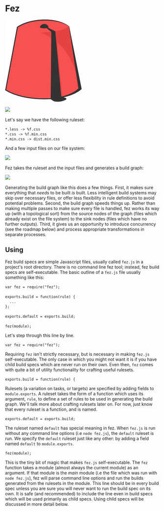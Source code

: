 Fez
===

![](fez.png)

![](https://dl.dropboxusercontent.com/u/10832827/out.gif)

Let's say we have the following ruleset:

    *.less -> %f.css
    *.css -> %f.min.css
    *.min.css -> dist.min.css

And a few input files on our file system:

![](https://dl.dropboxusercontent.com/u/10832827/before.svg)

Fez takes the ruleset and the input files and generates a build graph:

![](https://dl.dropboxusercontent.com/u/10832827/after.svg)

Generating the build graph like this does a few things. First, it makes sure everything that *needs* to be built *is* built. Less intelligent build systems may skip over necessary files, or offer less flexibility in rule definitions to avoid potential problems. Second, the build graph speeds things up. Rather than making multiple passes to make sure every file is handled, fez works its way up (with a topological sort) from the source nodes of the graph (files which already exist on the file system) to the sink nodes (files which have no further outputs). Third, it gives us an opportunity to introduce concurrency (see the roadmap below) and process appropriate transformations in separate processes.

Using
-----

Fez build specs are simple Javascript files, usually called `fez.js` in a project's root directory. There is no command line fez tool; instead, fez build specs are self-executable. The basic outline of a `fez.js` file usually something like this:

    var fez = require("fez");

    exports.build = function(rule) {
      ...    		  
    };

    exports.default = exports.build;

    fez(module);

Let's step through this line by line.

    var fez = require("fez");

Requiring `fez` isn't strictly necessary, but is necessary in making `fez.js` self-executable. The only case in which you might not want it is if you have child build specs which are never run on their own. Even then, `fez` comes with quite a bit of utility functionality for crafting useful rulesets.

    exports.build = function(rule) {

Rulesets (a variation on tasks, or targets) are specified by adding fields to `module.exports`. A ruleset takes the form of a function which uses its argument, `rule`, to define a set of rules to be used in generating the build graph. We'll talk more about crafting rulesets later on. For now, just know that every ruleset is a function, and is named.

    exports.default = exports.build;

The ruleset named `default` has special meaning in fez. When `fez.js` is run without any command line options (i.e `node fez.js`), the `default` ruleset is run. We specify the `default` ruleset just like any other: by adding a field named `default` to `module.exports`.

    fez(module);

This is the tiny bit of magic that makes `fez.js` self-executable. The `fez` function takes a module (almost always the current module) as an argument. If that module is the *main* module (i.e the file which was run with `node fez.js`), fez will parse command line options and run the builds generated from the rulesets in the module. This line should be in every build spec unless you are sure you will never want to run the build spec on its own. It is safe (and recommended) to include the line even in build specs which will be used primarily as child specs. Using child specs will be discussed in more detail below.